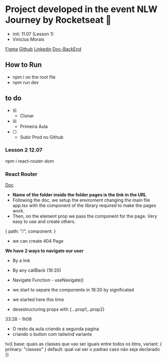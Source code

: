 # Project developed in the event NLW Journey by Rocketseat 🚀

- init: 11.07 (Lesson 1)
- Vinicius Morais

[Figma](/)
[Github](https://github.com/rocketseat-education/nlw-journey-react)
[Linkedin](https://www.linkedin.com/in/vinicius-santos-de-morais/)
[Doc-BackEnd](https://nlw-journey.apidocumentation.com/reference)

## How to Run

- npm i on the root file
- npm run dev

## to do

- [x] - Clonar
 - [x] - Primeira Aula
- [ ] - Subir Prod no Github


### Lesson 2 12.07

npm i react-router-dom

### React Router

[Doc](https://reactrouter.com)

- **Name of the folder inside the folder pages is the link in the URL**
-  Following the doc, we setup the enviroment changing the main file app.tsx with the component of the library required to make the pages work.
- Then, on the element prop we pass the component for the page. Very easy to use and create others.

{
  path: "/",
  component: <CreateTripPage />
}

- we can create 404 Page


**We have 2 ways to navigate our user**

 - By a link
 - By any callBack (16:20)
  - Navigate Function - useNavigate()


- we start to separe the components in 18:30 by significated
 - we started here this time
 - desestructuring props with {...prop1,..prop2}

33:28 - 1h08
- O resto da aula criando a segunda pagina
- criando o button com tailwind variants

tv({
  base: quais as classes que vao ser iguais entre todos os btns,
  variant: {
    primary: "classes"
  }
  default: qual vai ser o padrao caso não seja declarado
})